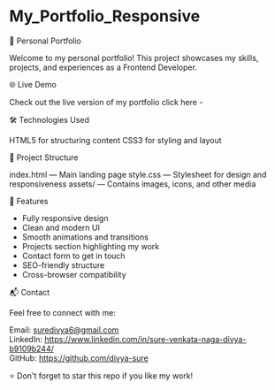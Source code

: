 # My_Portfolio_Responsive

🌟 Personal Portfolio

Welcome to my personal portfolio! This project showcases my skills, projects, and experiences as a Frontend Developer.

🌐 Live Demo

Check out the live version of my portfolio click here - 

🛠 Technologies Used

HTML5 for structuring content
CSS3 for styling and layout

📂 Project Structure

index.html — Main landing page
style.css — Stylesheet for design and responsiveness
assets/ — Contains images, icons, and other media

🚀 Features

- Fully responsive design
- Clean and modern UI
- Smooth animations and transitions
- Projects section highlighting my work
- Contact form to get in touch
- SEO-friendly structure
- Cross-browser compatibility

📬 Contact

Feel free to connect with me:

Email: suredivya6@gmail.com  
LinkedIn: https://www.linkedin.com/in/sure-venkata-naga-divya-b9109b244/  
GitHub: https://github.com/divya-sure  

⭐ Don't forget to star this repo if you like my work!
